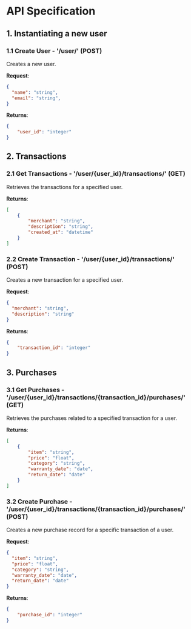 # API Specification

## 1. Instantiating a new user

### 1.1 Create User - '/user/' (POST)

Creates a new user.

**Request**:

```json
{
  "name": "string",
  "email": "string",
}
```

**Returns**:

```json
{
    "user_id": "integer"
}
```

## 2. Transactions

### 2.1 Get Transactions - '/user/{user_id}/transactions/' (GET)

Retrieves the transactions for a specified user.

**Returns**:

```json
[
    {
        "merchant": "string",
        "description": "string",
        "created_at": "datetime"
    }
]
```

### 2.2 Create Transaction - '/user/{user_id}/transactions/' (POST)

Creates a new transaction for a specified user.

**Request**:

```json
{
  "merchant": "string",
  "description": "string"
}
```

**Returns**:

```json
{
    "transaction_id": "integer"
}
```

## 3. Purchases

### 3.1 Get Purchases - '/user/{user_id}/transactions/{transaction_id}/purchases/' (GET)

Retrieves the purchases related to a specified transaction for a user.

**Returns**:

```json
[
    {
        "item": "string",
        "price": "float",
        "category": "string",
        "warranty_date": "date",
        "return_date": "date"
    }
]
```

### 3.2 Create Purchase - '/user/{user_id}/transactions/{transaction_id}/purchases/' (POST)

Creates a new purchase record for a specific transaction of a user.

**Request**:

```json
{
  "item": "string",
  "price": "float",
  "category": "string",
  "warranty_date": "date",
  "return_date": "date"
}
```

**Returns**: 
```json
{
    "purchase_id": "integer"
}
```
